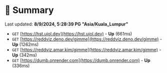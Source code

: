 # 📖 Summary
Last updated: **8/9/2024, 5:28:39 PG "Asia/Kuala_Lumpur"**

- `GET` [https://hst.ujol.dev](https://hst.ujol.dev) - **Up** (661ms)
- `GET` [https://reddviz.deno.dev/gimme](https://reddviz.deno.dev/gimme) - **Up** (1262ms)
- `GET` [https://reddviz.amar.kim/gimme](https://reddviz.amar.kim/gimme) - **Up** (342ms)
- `GET` [https://dumb.onrender.com](https://dumb.onrender.com) - **Up** (336ms)
